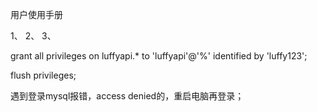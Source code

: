 用户使用手册

1、
2、
3、


grant all privileges on luffyapi.* to 'luffyapi'@'%' identified by 'luffy123';

flush privileges;

遇到登录mysql报错，access denied的，重启电脑再登录；